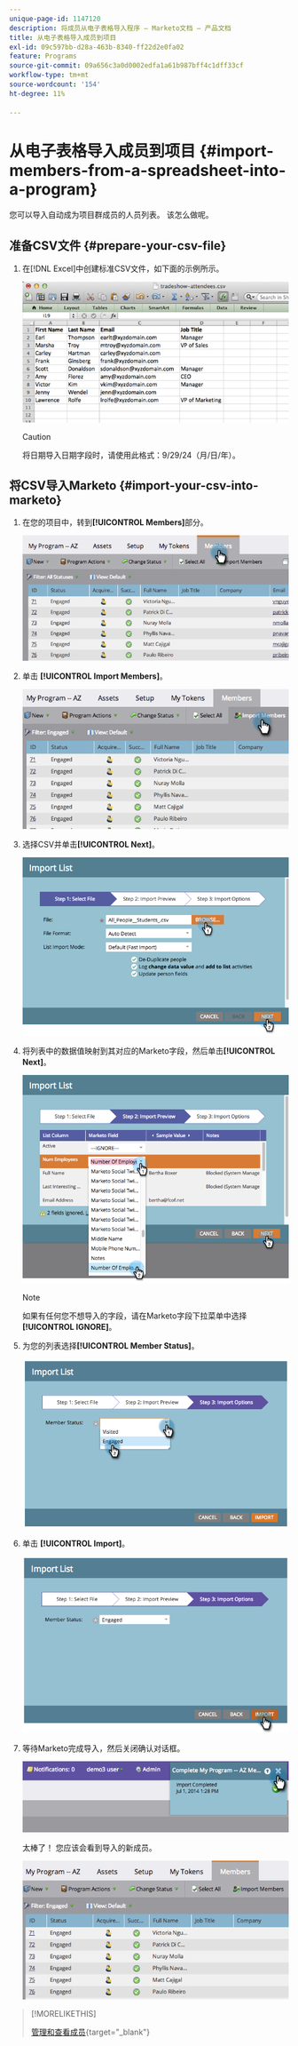 ```yaml
---
unique-page-id: 1147120
description: 将成员从电子表格导入程序 — Marketo文档 — 产品文档
title: 从电子表格导入成员到项目
exl-id: 09c597bb-d28a-463b-8340-ff22d2e0fa02
feature: Programs
source-git-commit: 09a656c3a0d0002edfa1a61b987bff4c1dff33cf
workflow-type: tm+mt
source-wordcount: '154'
ht-degree: 11%

---
```


# 从电子表格导入成员到项目 {#import-members-from-a-spreadsheet-into-a-program}

您可以导入自动成为项目群成员的人员列表。 该怎么做呢。

## 准备CSV文件 {#prepare-your-csv-file}

1. 在[!DNL Excel]中创建标准CSV文件，如下面的示例所示。

   ![](assets/image2014-9-18-14-3a33-3a4.png)

   >[!CAUTION]
   >
   >将日期导入日期字段时，请使用此格式：9/29/24（月/日/年）。

## 将CSV导入Marketo {#import-your-csv-into-marketo}

1. 在您的项目中，转到&#x200B;**[!UICONTROL Members]**&#x200B;部分。

   ![](assets/image2014-9-18-15-3a3-3a57.png)

1. 单击 **[!UICONTROL Import Members]**。

   ![](assets/image2014-9-18-15-3a38-3a14.png)

1. 选择CSV并单击&#x200B;**[!UICONTROL Next]**。

   ![](assets/importlist1.png)

1. 将列表中的数据值映射到其对应的Marketo字段，然后单击&#x200B;**[!UICONTROL Next]**。

   ![](assets/importlist12.png)

   >[!NOTE]
   >
   >如果有任何您不想导入的字段，请在Marketo字段下拉菜单中选择&#x200B;**[!UICONTROL IGNORE]**。

1. 为您的列表选择&#x200B;**[!UICONTROL Member Status]**。

   ![](assets/image2014-9-18-15-3a41-3a32.png)

1. 单击 **[!UICONTROL Import]**。

   ![](assets/image2014-9-18-15-3a44-3a19.png)

1. 等待Marketo完成导入，然后关闭确认对话框。

   ![](assets/image2014-9-18-15-3a44-3a37.png)

   太棒了！ 您应该会看到导入的新成员。

   ![](assets/image2014-9-18-15-3a45-3a16.png)

>[!MORELIKETHIS]
>
>[管理和查看成员](/help/marketo/product-docs/core-marketo-concepts/programs/working-with-programs/manage-and-view-members.md){target="_blank"}
